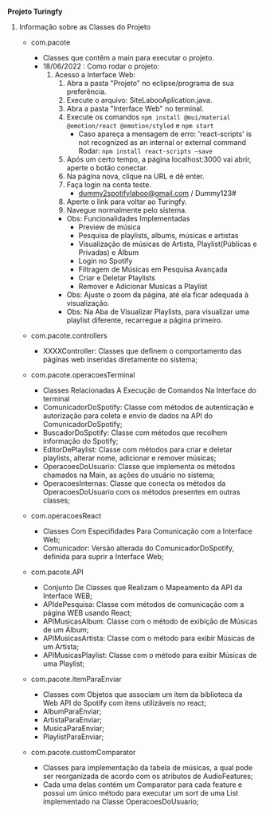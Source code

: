 **Projeto Turingfy**
1. Informação sobre as Classes do Projeto
    - com.pacote
        - Classes que contêm a main para executar o projeto.
        - 18/06/2022 : Como rodar o projeto:
            1. Acesso a Interface Web:
                1. Abra a pasta "Projeto" no eclipse/programa de sua preferência.
                2. Execute o arquivo: SiteLabooAplication.java.
                3. Abra a pasta "Interface Web" no terminal.
                4. Execute os comandos `npm install @mui/material @emotion/react @emotion/styled` e `npm start`
                    - Caso apareça a mensagem de erro: 'react-scripts' is not recognized as an internal 
                    or external command Rodar: `npm install react-scripts –save`
                5. Após um certo tempo, a página localhost:3000 vai abrir, aperte o botão conectar.
                6. Na página nova, clique na URL e dê enter.
                7. Faça login na conta teste.
                    - dummy2spotifylaboo@gmail.com / Dummy123#
                8. Aperte o link para voltar ao Turingfy.
                9. Navegue normalmente pelo sistema.
                - Obs: Funcionalidades Implementadas
                    - Preview de música
                    - Pesquisa de playlists, albums, músicas e artistas 
                    - Visualização de músicas de Artista, Playlist(Públicas e Privadas) e Álbum
                    - Login no Spotify 
                    - Filtragem de Músicas em Pesquisa Avançada
                    - Criar e Deletar Playlists
                    - Remover e Adicionar Musicas a Playlist
                - Obs: Ajuste o zoom da página, até ela ficar adequada à visualização.
                - Obs: Na Aba de Visualizar Playlists, para visualizar uma playlist diferente, recarregue a página primeiro.

    - com.pacote.controllers
        - XXXXController: Classes que definem o comportamento das páginas web inseridas diretamente no sistema;

    - com.pacote.operacoesTerminal
        - Classes Relacionadas A Execução de Comandos Na Interface do terminal
        - ComunicadorDoSpotify: Classe com métodos de autenticação e autorização para coleta e envio de dados na API do ComunicadorDoSpotify;
        - BuscadorDoSpotify: Classe com métodos que recolhem informação do Spotify;
        - EditorDePlaylist: Classe com métodos para criar e deletar playlists, alterar nome, adicionar e remover músicas;
        - OperacoesDoUsuario: Classe que implementa os métodos chamados na Main, as ações do usuário no sistema;
        - OperacoesInternas: Classe que conecta os métodos da OperacoesDoUsuario com os métodos presentes em outras classes;

    - com.operacoesReact
        - Classes Com Especifidades Para Comunicação com a Interface Web;
        - Comunicador: Versão alterada do ComunicadorDoSpotify, definida para suprir a Interface Web;

    - com.pacote.API
        - Conjunto De Classes que Realizam o Mapeamento da API da Interface WEB;
        - APIdePesquisa: Classe com métodos de comunicação com a página WEB usando React; 
        - APIMusicasAlbum: Classe com o método de exibição de Músicas de um Álbum;
        - APIMusicasArtista: Classe com o método para exibir Músicas de um Artista;
        - APIMusicasPlaylist: Classe com o método para exibir Músicas de uma Playlist;

    - com.pacote.itemParaEnviar
        - Classes com Objetos que associam um item da biblioteca da Web API do Spotify com itens utilizáveis no react;
        - AlbumParaEnviar;
        - ArtistaParaEnviar;
        - MusicaParaEnviar;
        - PlaylistParaEnviar;

    - com.pacote.customComparator
        - Classes para implementação da tabela de músicas, a qual pode ser reorganizada de acordo com os atributos de AudioFeatures;
        - Cada uma delas contém um Comparator<Track> para cada feature e possui um único método para executar um sort de uma List<Track>        
        implementado na Classe OperacoesDoUsuario;
